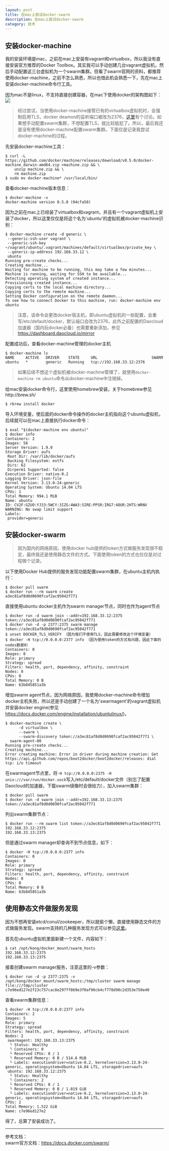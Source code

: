```yaml
---
layout: post
title: 在mac上尝试docker-swarm
description: 在mac上尝试docker-swarm
category: 技术
---
```


## 安装docker-machine
我的安装环境是mac，之前在mac上安装有vagrant和virtualbox，所以我没有直接安装官方推荐的Docker Toolbox。其实我可以手动创建几台vagrant虚拟机，然后手动配置这三台虚拟机为一个swarm集群。但看了swarm官网的资料，都推荐使用docker-machine，之前不怎么熟悉，所以也借此机会熟悉一下，先在mac上安装docker-machine命令行工具。

因为mac不是linux，不支持直接创建容器，在mac下使用docker的架构图如下：  
![](/images/2015-12-20-docker-swarm-in-mac/1.png)

> 经过尝试，当使用docker-machine接管已有的virtualbox虚拟机时，会强制启用TLS，docker deamon的监听端口被改为2376，[这里](http://stackoverflow.com/questions/30716874/docker-machine-without-tls-verification)有个讨论。如果想手动配置swarm集群，不想配置TLS，就比较尴尬了。所以，最后我还是没有使用docker-machine配置swarm集群。下面仅是记录我尝试docker-machine的过程。

先安装docker-machine工具：

    $ curl -L https://github.com/docker/machine/releases/download/v0.5.0/docker-machine_darwin-amd64.zip >machine.zip && \
        unzip machine.zip && \
        rm machine.zip
    $ sudo mv docker-machine* /usr/local/bin/

查看docker-machine版本信息：

    $ docker-machine -v
    docker-machine version 0.5.0 (04cfa58)

因为之前在mac上已经装了virtualbox和vagrant，并且有一个vagrant虚拟机上安装了docker，所以这里仅仅是将这个名为'ubuntu'的虚拟机被docker-machine识别：

    $ docker-machine create -d generic \
     --generic-ssh-user vagrant \
     --generic-ssh-key ~/vagrant/ubuntu/.vagrant/machines/default/virtualbox/private_key \
     --generic-ip-address 192.168.33.12 \
     ubuntu
    Running pre-create checks...
    Creating machine...
    Waiting for machine to be running, this may take a few minutes...
    Machine is running, waiting for SSH to be available...
    Detecting operating system of created instance...
    Provisioning created instance...
    Copying certs to the local machine directory...
    Copying certs to the remote machine...
    Setting Docker configuration on the remote daemon...
    To see how to connect Docker to this machine, run: docker-machine env ubuntu

> 注意，该命令会更改docker宿主机，即ubuntu虚拟机的一些配置，会重写/etc/default/docker，默认端口会改为2376，此外之前配置的Daocloud加速器（国内玩docker必备）也需要重新添加，参见<https://dashboard.daocloud.io/mirror>

配置成功后，查看docker-machine管理的docker主机

    $ docker-machine ls
    NAME     ACTIVE   DRIVER    STATE     URL                        SWARM
    ubuntu   *        generic   Running   tcp://192.168.33.12:2376

> 如果后续不想这个虚拟机被docker-machine管理了，就使用`docker-machine rm ubuntu`命令从docker-machine中注销掉。

给mac安装docker命令行，这里使用homebrew安装，关于homebrew参见http://brew.sh/

    $ rbrew install docker

导入环境变量，使后面的docker命令操作的docker主机指向这个ubuntu虚拟机，后续就可以在mac上直接执行docker命令：

    $ eval "$(docker-machine env ubuntu)"
    $ docker info
    Containers: 2
    Images: 58
    Server Version: 1.9.0
    Storage Driver: aufs
     Root Dir: /var/lib/docker/aufs
     Backing Filesystem: extfs
     Dirs: 62
     Dirperm1 Supported: false
    Execution Driver: native-0.2
    Logging Driver: json-file
    Kernel Version: 3.13.0-24-generic
    Operating System: Ubuntu 14.04 LTS
    CPUs: 1
    Total Memory: 994.1 MiB
    Name: ubuntu
    ID: CV2F:GZUO:YJ33:5WCY:3IZG:4WA3:SIRE:PPSR:IRG7:4OUR:2HTS:WRNV
    WARNING: No swap limit support
    Labels:
     provider=generic

## 安装docker-swarm

> 因为国内的网络原因，使用docker hub提供的token方式做服务发现很不稳定，最终我还是使用静态文件的方式。下面使用token的方式也仅仅是对过程做个记录。

以下使用Docker Hub提供的服务发现功能配置swarm集群，在ubuntu主机内执行：

    $ docker pull swarm
    $ docker run --rm swarm create
    a3ec81af8d0d0690fcaf2ac95042f771

直接使用ubuntu docker主机作为swarm manager节点，同时也作为agent节点

    $ docker run -d swarm join --addr=192.168.33.12:2375 token://a3ec81af8d0d0690fcaf2ac95042f771
    $ docker run -d -p 2377:2375 swarm manage token://a3ec81af8d0d0690fcaf2ac95042f771
    $ unset DOCKER_TLS_VERIFY （因为我们不使用TLS，因此需要修改这个环境变量）
    $ docker -H tcp://0.0.0.0:2377 info （因为使用token的方式有问题，因此下面的nodes数是0）
    Containers: 0
    Images: 0
    Role: primary
    Strategy: spread
    Filters: health, port, dependency, affinity, constraint
    Nodes: 0
    CPUs: 0
    Total Memory: 0 B
    Name: 63b845851a3b

增加swarm agent节点，因为网络原因，我使用docker-machine命令增加docker主机失败，所以还是手动创建了一个名为'swarmagent'的vagrant虚拟机并安装docker engine(参见<https://docs.docker.com/engine/installation/ubuntulinux/>)。

    $ docker-machine create \
          -d virtualbox \
          --swarm \
          --swarm-discovery token://a3ec81af8d0d0690fcaf2ac95042f771 \
      swarm-agent-00
    Running pre-create checks...
    Creating machine...
    Error creating machine: Error in driver during machine creation: Get https://api.github.com/repos/boot2docker/boot2docker/releases: dial tcp: i/o timeout

在swarmagent节点里，将`-H tcp://0.0.0.0:2375 -H unix:///var/run/docker.sock`写入/etc/default/docker文件（别忘了配置Daocloud的加速器，下载swarm镜像时会很给力），加入swarm集群：

    $ docker pull swarm
    $ docker run -d swarm join --addr=192.168.33.13:2375 token://a3ec81af8d0d0690fcaf2ac95042f771

列出swarm集群节点：

	$ docker run --rm swarm list token://a3ec81af8d0d0690fcaf2ac95042f771
	192.168.33.12:2375
	192.168.33.13:2375

但是通过swarm manager却查询不到节点信息，如下：

	$ docker -H tcp://0.0.0.0:2377 info
	Containers: 0
	Images: 0
	Role: primary
	Strategy: spread
	Filters: health, port, dependency, affinity, constraint
	Nodes: 0
	CPUs: 0
	Total Memory: 0 B
	Name: 63b845851a3b
	
## 使用静态文件做服务发现
因为不想再安装etcd/conul/zookeeper，所以就偷个懒，直接使用静态文件的方式做服务发现。swarm支持的几种服务发现方式可以参见[这里](https://docs.docker.com/v1.5/swarm/discovery/)。

首先在ubuntu虚拟机里面新建一个文件，内容如下：

	$ cat /opt/kong/docker_mount/swarm_hosts
	192.168.33.12:2375
	192.168.33.13:2375

接着创建swarm manager服务，注意这里的-v参数：

	$ docker run -d -p 2377:2375 -v /opt/kong/docker_mount/swarm_hosts:/tmp/cluster swarm manage file:///tmp/cluster
	c7e96ed127e2f23c757cac8e297ff869e3f0af96cb4cf778d90c2d353e750e40
	
查看swarm集群信息：

	$ docker -H tcp://0.0.0.0:2377 info
	Containers: 2
	Images: 5
	Role: primary
	Strategy: spread
	Filters: health, port, dependency, affinity, constraint
	Nodes: 2
	 swarmagent: 192.168.33.13:2375
	  └ Status: Healthy
	  └ Containers: 0
	  └ Reserved CPUs: 0 / 1
	  └ Reserved Memory: 0 B / 514.6 MiB
	  └ Labels: executiondriver=native-0.2, kernelversion=3.13.0-24-generic, operatingsystem=Ubuntu 14.04 LTS, storagedriver=aufs
	 ubuntu: 192.168.33.12:2375
	  └ Status: Healthy
	  └ Containers: 2
	  └ Reserved CPUs: 0 / 1
	  └ Reserved Memory: 0 B / 1.019 GiB
	  └ Labels: executiondriver=native-0.2, kernelversion=3.13.0-24-generic, operatingsystem=Ubuntu 14.04 LTS, storagedriver=aufs
	CPUs: 2
	Total Memory: 1.522 GiB
	Name: c7e96ed127e2
	
得了，总算了安装成功了。

---

参考文档：  
swarm官方文档：<https://docs.docker.com/swarm/>